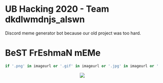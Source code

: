 # UB Hacking 2020 - Team dkdlwmdnjs_alswn
Discord meme generator bot because our old project was too hard.

# BeST FrEshmaN mEMe
```python
if '.png' in imageurl or '.gif' in imageurl or '.jpg' in imageurl or '.jpeg' in imageurl:
```

<p align="center">
  <img src="https://media.discordapp.net/attachments/769673291345952818/769848894871437332/unknown.png?width=438&height=308" />
</p>

